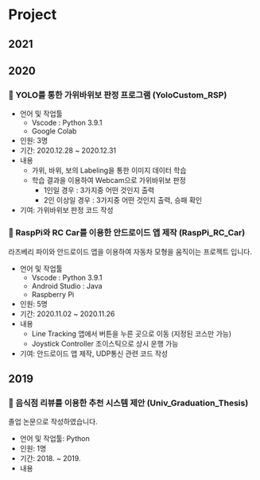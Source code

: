 # Project
## 2021


## 2020
### 🌟 YOLO를 통한 가위바위보 판정 프로그램 (YoloCustom_RSP)
- 언어 및 작업툴
    - Vscode : Python 3.9.1
    - Google Colab
- 인원: 3명
- 기간: 2020.12.28 ~ 2020.12.31
- 내용
    - 가위, 바위, 보의 Labeling을 통한 이미지 데이터 학습
    - 학습 결과을 이용하여 Webcam으로 가위바위보 판정
        - 1인일 경우 : 3가지중 어떤 것인지 출력
        - 2인 이상일 경우 : 3가지중 어떤 것인지 출력, 승패 확인
- 기여: 가위바위보 판정 코드 작성


### 🌟 RaspPi와 RC Car를 이용한 안드로이드 앱 제작 (RaspPi_RC_Car)
라즈베리 파이와 안드로이드 앱을 이용하여 자동차 모형을 움직이는 프로젝트 입니다. 
- 언어 및 작업툴
    - Vscode : Python 3.9.1
    - Android Studio : Java
    - Raspberry Pi
- 인원: 5명
- 기간: 2020.11.02 ~ 2020.11.26
- 내용
    - Line Tracking
        앱에서 버튼을 누른 곳으로 이동 (지정된 코스만 가능)
    - Joystick Controller
        조이스틱으로 상시 운행 가능
- 기여: 안드로이드 앱 제작, UDP통신 관련 코드 작성


## 2019
### 🌟 음식점 리뷰를 이용한 추천 시스템 제안 (Univ_Graduation_Thesis)
졸업 논문으로 작성하였습니다.
- 언어 및 작업툴: Python
- 인원: 1명
- 기간: 2018. ~ 2019.
- 내용